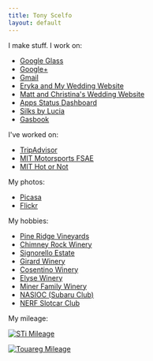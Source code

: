 ```yaml
---
title: Tony Scelfo
layout: default
---
```


I make stuff. I work on:
* [Google Glass](https://www.google.com/glass)
* [Google+](https://plus.google.com)
* [Gmail](https://www.gmail.com)
* [Eryka and My Wedding Website](http://www.eloandtony.com)
* [Matt and Christina's Wedding Website](http://www.mattandchristinagettingmarried.com)
* [Apps Status Dashboard](http://www.google.com/appsstatus)
* [Silks by Lucia](http://www.silksbylucia.com)
* [Gasbook](http://gasbook.tonyscelfo.com)

I've worked on:
* [TripAdvisor](http://www.tripadvisor.com)
* [MIT Motorsports FSAE](http://web.mit.edu/fsae/)
* [MIT Hot or Not](http://tech.mit.edu/V121/N69/69hotornot.69n.html)

My photos:
* [Picasa](http://picasaweb.google.com/scelfo)
* [Flickr](http://www.flickr.com/photos/scelfo)

My hobbies:
* [Pine Ridge Vineyards](http://www.pineridgewinery.com)
* [Chimney Rock Winery](http://www.chimneyrock.com)
* [Signorello Estate](http://signorellovineyards.com)
* [Girard Winery](http://www.girardwinery.com)
* [Cosentino Winery](http://www.cosentinowinery.com)
* [Elyse Winery](http://www.elysewinery.com)
* [Miner Family Winery](http://minerwines.com)
* [NASIOC (Subaru Club)](http://forums.nasioc.com)
* [NERF Slotcar Club](http://p071.ezboard.com/fnortheastslotcarsfrm11)

My mileage:

[![STi Mileage](http://gasbook.tonyscelfo.com/vehicles/graph/300/200/ag1zfmdhc2Jvb2staHJkcg4LEgdWZWhpY2xlGPEBDA)](http://gasbook.tonyscelfo.com)

[![Touareg Mileage](http://gasbook.tonyscelfo.com/vehicles/graph/300/200/ag1zfmdhc2Jvb2staHJkcg8LEgdWZWhpY2xlGIGUCgw)](http://gasbook.tonyscelfo.com)
